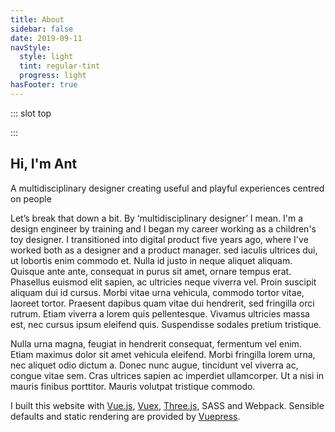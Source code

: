 ```yaml
---
title: About
sidebar: false
date: 2019-09-11
navStyle:
  style: light
  tint: regular-tint
  progress: light
hasFooter: true
---
```


<style lang="sass">

  .section.about-text
    padding-top: 0
    position: relative
    top: -5em

</style>

::: slot top

<Heros-ThreeHero/>

:::

<Content-TextSection columnOffset="title-offset" padding="about-text">

<!-- INTERACTION (INTERFACE DESIGN AND HUMAN-COMPUTER INTERACTION), EXPERIENCE (UX DESIGN AND ALL OTHER EXPERIENCE) AND PRODUCT DESIGNER -->

<!--

innovative thinker and tinkerer,

passion for solving complex multi-platform user-experience challenges

by research and deep understanding of users

define and uphold design principles, evolving

creative visionary

bringing real-life experiences into the digital world, challenging current thinking of technology interaction

manage the design team’s work in line with sprints and the product roadmap

can-do attitude - solutions rather than problems - and drive to continuously learn

open-mindedness to non-traditional solutions

Self-motivation and team-player attitude

Highly organised, methodical and flexible individual

Strong ability to evaluate and distill user feedback and research to suggest improvements

Background in industrial or product design

Experience working to Agile and Lean methodologies






multidisciplinary
creative studio at the intersection
of art, design and technology.
Emotional experiences aimed at improving results





I take time and energy throughout the design process to carefully understand and unify the needs of both the user and the stakeholders(s). This care extends throughout the feature development, design process, and production phase by testing early and often. I’m passionate about filtering complex problems into simple and actionable solutions which allows people to be more efficient with their time.

I strive to push the world forward by creating a bridge between people and technology.

experiment across different disciplines and fields. With a focus on exploring the intersection between art direction, interaction, moving image and emerging technologies. Deep understanding of my clients - ranging from start-ups to global brands — to deliver meaningful, lasting experiences through playful interactions and rigorous design thinking.

Having an academic background in computer science and design, I have led the design of complex projects at an array of organizations that include SoundCloud, IBM, Zalando, Babbel, T-Mobile, IDAGIO, and Veee™ over the last decade.

My services cover multiple stages of the product development cycle including design sprints, user research, interaction design, user interface design, prototyping, and branding.

I strive to build honest and purposeful products that deserve to exist. With the help of technology and design, I aim to blend simplicity with a delightful user experience, where there is a solid harmony of functionality, usability, and aesthetics. Process is important to me. I want to make work with heart, purpose, and originality, with collaborators and brands who value the same things.

Previously, I joined Dropbox as an early product designer and second illustrator on the team, and before that I studied management, marketing, and operations at the University of Pennsylvania's Wharton School.

Inspired by experimental methods within contemporary art and design, natural sciences and engineering, her work could be seen as ongoing research, oscillating in the media art field.

Time-critical MVPs at startups to large-scale platform overhauls affecting millions of users

turning insights into effective concepts

I believe great product design comes from a focus on the right questions, not the right answers.

Throughout my experience as a designer, I've had the pleasure of working with some talented and passionate people, striving for a shared goal in created the best experience for the end user and also the clients.

Anthony Moles is a multidisciplinary designer and artist who creates data-driven experiences. He is interested in finding harmonies between digital and physical materials. He is currently dreaming up the future of spatial computing at ---.  

I'm an independent illustrator and artist who loves drawing and designing physical experiences for other people. I draw illustrations, create illustration brand systems with heart, paint murals, and design physical installations and experiences that bring people closer together.

I have more than a decade of expertise that covers the entire human-centred design process: from research and strategy to finished interface design and front-end development. My background is in design, which is complemented by a lifetime of tinkering with digital tools, languages, and technologies.


I'm skeptical about what is and am determined to have a positive impact by...

OpenGL/WebGL, Graphics Shaders, VR/AR, 3D, Visual FX & Dynamic Film

-->

## Hi, I'm Ant

<p class="subtitle">
  A multidisciplinary designer creating useful and playful experiences centred on people
</p>

Let’s break that down a bit. By ‘multidisciplinary designer’ I mean. I'm a design engineer by training and I began my career working as a children's toy designer. I transitioned into digital product five years ago, where I've worked both as a designer and a product manager. sed iaculis ultrices dui, ut lobortis enim commodo et. Nulla id justo in neque aliquet aliquam. Quisque ante ante, consequat in purus sit amet, ornare tempus erat. Phasellus euismod elit sapien, ac ultricies neque viverra vel. Proin suscipit aliquam dui id cursus. Morbi vitae urna vehicula, commodo tortor vitae, laoreet tortor. Praesent dapibus quam vitae dui hendrerit, sed fringilla orci rutrum. Etiam viverra a lorem quis pellentesque. Vivamus ultricies massa est, nec cursus ipsum eleifend quis. Suspendisse sodales pretium tristique.

Nulla urna magna, feugiat in hendrerit consequat, fermentum vel enim. Etiam maximus dolor sit amet vehicula eleifend. Morbi fringilla lorem urna, nec aliquet odio dictum a. Donec nunc augue, tincidunt vel viverra ac, congue vitae sem. Cras ultrices sapien ac imperdiet ullamcorper. Ut a nisi in mauris finibus porttitor. Mauris volutpat tristique commodo.

<!-- <p class="subtitle">
  How would we survive without apps? Apps can transform your mobile device into essential tools like a harmonica, disco ball or convincing moustache. Somewhere out there is the perfect storm of touchscreen technology to fix everything that’s wrong with your life.
</p>

- Rockstar North -->

I built this website with [Vue.js](https://vuejs.org/), [Vuex](https://vuex.vuejs.org/), [Three.js](https://threejs.org/), SASS and Webpack. Sensible defaults and static rendering are provided by [Vuepress](https://vuepress.vuejs.org/).

<template v-slot:aside>

**Design**
Etiam consequat urna ut mauris lacinia placerat. Nunc nulla est, pharetra blandit tincidunt eget, ullamcorper in quam.

**Technology**
Phasellus dapibus sodales pretium. Mauris et magna in est interdum sagittis. Vivamus ac ullamcorper quam.

**People**
Art Direction • Branding • Digital • Graphic Design • Installations • Moving Image • Web Development

**Product**
Phasellus dapibus sodales pretium. Mauris et magna in est interdum sagittis. Vivamus ac ullamcorper quam.

</template>

</Content-TextSection>




<About-TimelineSection padding="is-timeline">

<template v-slot:2020>

<About-TimelineItem type="App" label="test 1"/>
<About-TimelineItem type="Web" label="test 2"/>
<About-TimelineItem type="Book" label="test 3"/>
<About-TimelineItem type="Art" label="test 4"/>
<About-TimelineItem type="Lesson" label="test 5">

Test content slot _emphasis_ **bold**

</About-TimelineItem>
<About-TimelineItem type="Web" label="test 6">
<p>Portfolio update
<Content-ModalLink label="details">
<template v-slot:modal>
<div class="container is-full-width content">

Modal content

</div>
</template>
</Content-ModalLink>
</p>
</About-TimelineItem>
<About-TimelineItem type="App" label="test 7"/>
<About-TimelineItem type="Course" label="test 8"/>

</template>

<template v-slot:2019>

<About-TimelineItem type="App" label="test 1"/>
<About-TimelineItem type="Web" label="test 2"/>
<About-TimelineItem type="Book" label="Inspired - Marty Cagan"/>
<About-TimelineItem type="Art" label="test 4"/>
<About-TimelineItem type="App" label="test 7"/>
<About-TimelineItem type="Work" label="test 8">

Product Manager at Ecosia

</About-TimelineItem>
<About-TimelineItem type="Course" label="test 8"/>
<About-TimelineItem type="Device" label="Wacom Cintiq Companion 2 (already broken)"/>

</template>

<template v-slot:2018>

<About-TimelineItem type="Web" label="test 2"/>
<About-TimelineItem type="Book" label="test 3"/>
<About-TimelineItem type="Art" label="test 4"/>
<About-TimelineItem type="App" label="test 5"/>
<About-TimelineItem type="Course" label="test 8"/>
<About-TimelineItem type="Work" label="test 8">

Product Designer at Ecosia

</About-TimelineItem>

</template>

<template v-slot:2017>

<About-TimelineItem type="Art" label="test 4"/>
<About-TimelineItem type="App" label="test 5"/>
<About-TimelineItem type="Web" label="test 6"/>
<About-TimelineItem type="App" label="test 7"/>
<About-TimelineItem type="App" label="test 8">

[BLKBRD](http://bit.ly/blkbrdapp) digital messages located in the physical world

</About-TimelineItem>
<About-TimelineItem type="Course" label="test 8"/>

</template>

<template v-slot:2016>

<About-TimelineItem type="Art" label="test 4"/>
<About-TimelineItem type="App" label="test 5"/>
<About-TimelineItem type="Web" label="test 6"/>
<About-TimelineItem type="App" label="test 7"/>
<About-TimelineItem type="Course" label="test 8"/>

</template>

<template v-slot:2015>

<About-TimelineItem type="App" label="test 1"/>
<About-TimelineItem type="Web" label="test 2"/>
<About-TimelineItem type="Web" label="test 6"/>
<About-TimelineItem type="App" label="test 7"/>
<About-TimelineItem type="Course" label="test 8"/>

</template>

<template v-slot:2014>

<About-TimelineItem type="App" label="test 1"/>
<About-TimelineItem type="Web" label="test 2"/>
<About-TimelineItem type="Book" label="test 3"/>
<About-TimelineItem type="Art" label="test 4"/>
<About-TimelineItem type="App" label="test 5"/>
<About-TimelineItem type="Web" label="test 6"/>
<About-TimelineItem type="App" label="test 7"/>
<About-TimelineItem type="Course" label="test 8"/>

</template>

<template v-slot:2013>

<About-TimelineItem type="Book" label="test 3"/>
<About-TimelineItem type="Art" label="test 4"/>
<About-TimelineItem type="App" label="test 5"/>
<About-TimelineItem type="Web" label="test 6"/>
<About-TimelineItem type="App" label="test 7"/>
<About-TimelineItem type="Course" label="test 8"/>

</template>

<template v-slot:2012>

<About-TimelineItem type="App" label="test 1"/>
<About-TimelineItem type="Web" label="test 2"/>
<About-TimelineItem type="Book" label="test 3"/>
<About-TimelineItem type="Art" label="test 4"/>
<About-TimelineItem type="App" label="test 5"/>
<About-TimelineItem type="Web" label="test 6"/>

</template>

<template v-slot:2011>

<About-TimelineItem type="App" label="test 1"/>
<About-TimelineItem type="Web" label="test 2"/>
<About-TimelineItem type="Book" label="test 3"/>
<About-TimelineItem type="Art" label="test 4"/>
<About-TimelineItem type="App" label="test 5"/>
<About-TimelineItem type="Web" label="test 6"/>
<About-TimelineItem type="App" label="test 7"/>
<About-TimelineItem type="Course" label="test 8"/>

</template>

<template v-slot:2010>

<About-TimelineItem type="App" label="test 1"/>
<About-TimelineItem type="Web" label="test 2"/>
<About-TimelineItem type="Book" label="test 3"/>
<About-TimelineItem type="Art" label="test 4"/>
<About-TimelineItem type="App" label="test 5"/>
<About-TimelineItem type="Web" label="test 6"/>
<About-TimelineItem type="App" label="test 7"/>
<About-TimelineItem type="Course" label="test 8"/>

</template>

<template v-slot:2009>

<About-TimelineItem type="App" label="test 1"/>
<About-TimelineItem type="Web" label="test 2"/>
<About-TimelineItem type="Book" label="test 3"/>
<About-TimelineItem type="Art" label="test 4"/>
<About-TimelineItem type="App" label="test 5"/>
<About-TimelineItem type="Web" label="test 6"/>
<About-TimelineItem type="App" label="test 7"/>
<About-TimelineItem type="Course" label="test 8"/>

</template>

<template v-slot:2008>

<About-TimelineItem type="App" label="test 1"/>
<About-TimelineItem type="Web" label="test 2"/>
<About-TimelineItem type="Book" label="test 3"/>
<About-TimelineItem type="Art" label="test 4"/>
<About-TimelineItem type="App" label="test 5"/>
<About-TimelineItem type="Web" label="test 6"/>
<About-TimelineItem type="App" label="test 7"/>
<About-TimelineItem type="Course" label="test 8"/>

</template>


</About-TimelineSection>


<About-AboutContact/>
